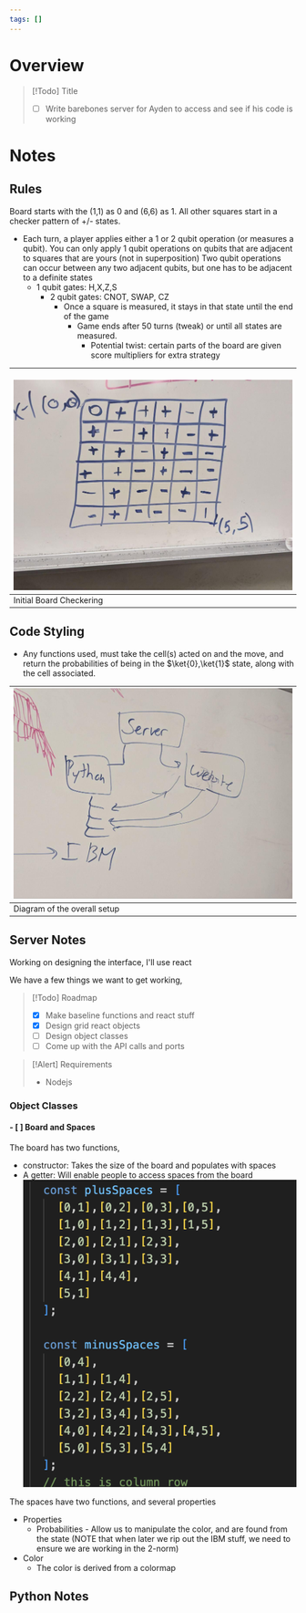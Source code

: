 ```yaml
---
tags: []
---
```

# Overview


> [!Todo] Title
> - [ ] Write barebones server for Ayden to access and see if his code is working

# Notes

## Rules
Board starts with the (1,1) as 0 and (6,6) as 1. All other squares start in a checker pattern of +/- states.

- Each turn, a player applies either a 1 or 2 qubit operation (or measures a qubit). You can only apply 1 qubit operations on qubits that are adjacent to squares that are yours (not in superposition) Two qubit operations can occur between any two adjacent qubits, but one has to be adjacent to a definite states
    - 1 qubit gates: H,X,Z,S
        - 2 qubit gates: CNOT, SWAP, CZ
            - Once a square is measured, it stays in that state until the end of the game
                - Game ends after 50 turns (tweak) or until all states are measured.
                    - Potential twist: certain parts of the board are given score multipliers for extra strategy

| <br>![initial board checkering](assets/Starting%20Board.jpg)<br> |
| ---------------------------------------------------------------- |
| Initial Board Checkering                                         |


## Code Styling

- Any functions used, must take the cell(s) acted on and the move, and return the probabilities of being in the $\ket{0},\ket{1}$ state, along with the cell associated.



| ![Image Description](assets/Server%20Diagram.jpg) |
| ------------------------------------------------- |
| Diagram of the overall setup                      |



## Server Notes
Working on designing the interface, I'll use react

We have a few things we want to get working, 

> [!Todo] Roadmap
> - [x] Make baseline functions and react stuff
> - [x] Design grid react objects
> - [ ] Design object classes
> - [ ] Come up with the API calls and ports


> [!Alert] Requirements
> - Nodejs

### Object Classes
#### - [ ] Board and Spaces
The board has two functions, 
- constructor: Takes the size of the board and populates with spaces
- A getter: Will enable people to access spaces from the board
![writeup of what coordinate points take the initialboard](assets/Grid%20Size%20Spaces.png)


The spaces have two functions, and several properties
- Properties
	- Probabilities - Allow us to manipulate the color, and are found from the state (NOTE that when later we rip out the IBM stuff, we need to ensure we are working in the 2-norm)
- Color
	- The color is derived from a colormap

## Python Notes


